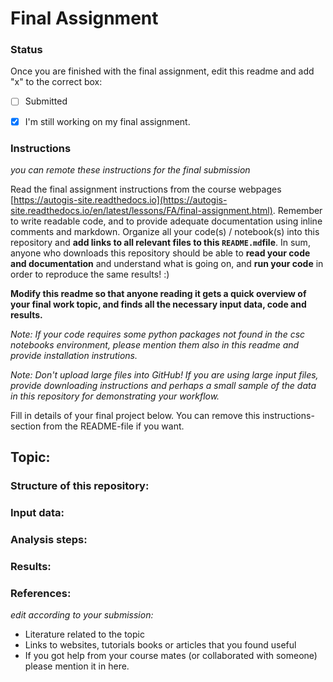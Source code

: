 # Final Assignment

### Status

Once you are finished with the final assignment, edit this readme and add "x" to the correct box:

* [ ] Submitted

* [x] I'm still working on my final assignment. 


### Instructions

*you can remote these instructions for the final submission*

Read the final assignment instructions from the course webpages [https://autogis-site.readthedocs.io](https://autogis-site.readthedocs.io/en/latest/lessons/FA/final-assignment.html). Remember to write readable code, and to provide adequate documentation using inline comments and markdown. Organize all your code(s) / notebook(s) into this repository and **add links to all relevant files to this `README.md`file**. In sum, anyone who downloads this repository should be able to **read your code and documentation** and understand what is going on, and **run your code** in order to reproduce the same results! :) 

**Modify this readme so that anyone reading it gets a quick overview of your final work topic, and finds all the necessary input data, code and results.** 

*Note: If your code requires some python packages not found in the csc notebooks environment, please mention them also in this readme and provide installation instrutions.*

*Note: Don't upload large files into GitHub! If you are using large input files, provide downloading instructions and perhaps a small sample of the data in this repository for demonstrating your workflow.*

Fill in details of your final project below. You can remove this instructions-section from the README-file if you want.

## Topic: 

### Structure of this repository:

### Input data:

### Analysis steps:

### Results:

### References:

*edit according to your submission:*
- Literature related to the topic
- Links to websites, tutorials books or articles that you found useful
- If you got help from your course mates (or collaborated with someone) please mention it in here.

